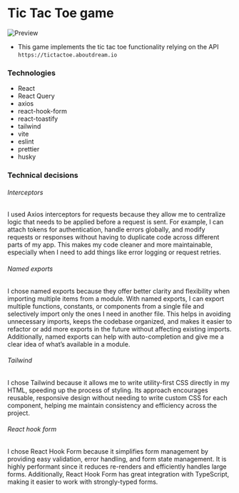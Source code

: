 # Tic Tac Toe game 

![Preview](https://i.ibb.co/NK0Z65p/Screenshot-2024-10-15-at-10-24-16.png)


- This game implements the tic tac toe functionality relying on the API `https://tictactoe.aboutdream.io`

### Technologies

- React
- React Query
- axios
- react-hook-form
- react-toastify
- tailwind
- vite
- eslint
- prettier
- husky

### Technical decisions

###### Interceptors

I used Axios interceptors for requests because they allow me to centralize logic that needs to be applied before a request is sent. For example, I can attach tokens for authentication, handle errors globally, and modify requests or responses without having to duplicate code across different parts of my app. This makes my code cleaner and more maintainable, especially when I need to add things like error logging or request retries.

###### Named exports

I chose named exports because they offer better clarity and flexibility when importing multiple items from a module. With named exports, I can export multiple functions, constants, or components from a single file and selectively import only the ones I need in another file. This helps in avoiding unnecessary imports, keeps the codebase organized, and makes it easier to refactor or add more exports in the future without affecting existing imports. Additionally, named exports can help with auto-completion and give me a clear idea of what’s available in a module.

###### Tailwind

I chose Tailwind because it allows me to write utility-first CSS directly in my HTML, speeding up the process of styling. Its approach encourages reusable, responsive design without needing to write custom CSS for each component, helping me maintain consistency and efficiency across the project.

###### React hook form

I chose React Hook Form because it simplifies form management by providing easy validation, error handling, and form state management. It is highly performant since it reduces re-renders and efficiently handles large forms. Additionally, React Hook Form has great integration with TypeScript, making it easier to work with strongly-typed forms.